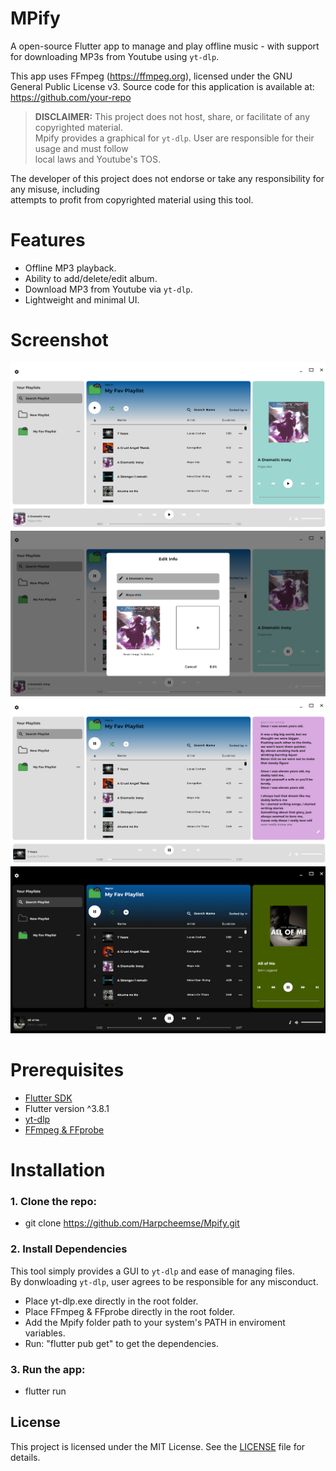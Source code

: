 # MPify
A open-source Flutter app to manage and play offline music - with support for downloading MP3s from Youtube using `yt-dlp`.  

This app uses FFmpeg (https://ffmpeg.org), licensed under the GNU General Public License v3.
Source code for this application is available at: https://github.com/your-repo

> **DISCLAIMER:** This project does not host, share, or facilitate of any copyrighted material.  
Mpify provides a graphical for `yt-dlp`. User are responsible for their usage and must follow  
local laws and Youtube's TOS.

The developer of this project does not endorse or take any responsibility for any misuse, including  
attempts to profit from copyrighted material using this tool.  

# Features
- Offline MP3 playback.  
- Ability to add/delete/edit album.  
- Download MP3 from Youtube via `yt-dlp`.  
- Lightweight and minimal UI.  
  
# Screenshot  
![MPify UI Preview](/mpify/assets/example_1.png)  
![MPify UI Preview](/mpify/assets/example_2.png)  
![MPify UI Preview](/mpify/assets/example_3.png)  
![MPify UI Preview](/mpify/assets/example_4.png)  
  
# Prerequisites
- [Flutter SDK](https://docs.flutter.dev/get-started/install)  
- Flutter version ^3.8.1  
- [yt-dlp](https://github.com/yt-dlp/yt-dlp/releases)  
- [FFmpeg & FFprobe](https://www.gyan.dev/ffmpeg/builds/)
# Installation  
  
### 1. Clone the repo: 
- git clone https://github.com/Harpcheemse/Mpify.git  

### 2. Install Dependencies
This tool simply provides a GUI to `yt-dlp` and ease of managing files.  
By donwloading `yt-dlp`, user agrees to be responsible for any misconduct.  

- Place yt-dlp.exe directly in the root folder.
- Place FFmpeg & FFprobe directly in the root folder.  
- Add the Mpify folder path to your system's PATH in enviroment variables.  
- Run: "flutter pub get" to get the dependencies.

### 3. Run the app: 
- flutter run  
## License  

This project is licensed under the MIT License. See the [LICENSE](LICENSE) file for details.  
